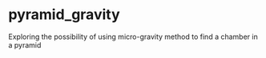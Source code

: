 # pyramid_gravity
Exploring the possibility of using micro-gravity method to find a chamber in a pyramid
